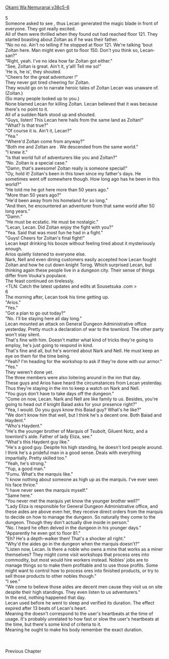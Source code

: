 [Okami Wa Nemuranai v38c5-6](https://www.sousetsuka.com/2021/03/okami-wa-nemuranai-3856.html)
<br/><br/>
5<br/>
Someone asked to see <Comet Cutter>, thus Lecan generated the magic blade in front of everyone. They got really excited.<br/>
All of them were thrilled when they found out <Skeleton Ogre Zoltan> had reached floor 121. They started boasting about Zoltan as if he was their father.<br/>
"No no no. Ain't no telling if he stopped at floor 121. We're talking 'bout Zoltan here. Man might even got to floor 150. Don't you think so, Lecan-san?"<br/>
"Right, yeah. I've no idea how far Zoltan got either."<br/>
"See, Zoltan is great. Ain't it, y'all! Tell me so!"<br/>
'He is, he is', they shouted.<br/>
"Cheers for the great adventurer <Skeleton Ogre Zoltan>!"<br/>
They never got tired cheering for Zoltan.<br/>
They would go on to narrate heroic tales of Zoltan Lecan was unaware of.<br/>
(Zoltan.)<br/>
(So many people looked up to you.)<br/>
None blamed Lecan for killing Zoltan. Lecan believed that it was because there's no point to it.<br/>
All of a sudden Nark stood up and shouted.<br/>
"Guys, listen! This Lecan here hails from the same land as Zoltan!"<br/>
"What? Is that true?"<br/>
"Of course it is. Ain't it, Lecan?"<br/>
"Yea."<br/>
"Where'd Zoltan come from anyway?"<br/>
"Both me and Zoltan are <Descenders>. We descended from the same world."<br/>
"I knew it."<br/>
"Is that world full of adventurers like you and Zoltan?"<br/>
"No. Zoltan is a special case."<br/>
"Damn, that's awesome! Zoltan really is someone special!"<br/>
"Oy, hold it! Zoltan's been in this town since my father's days. He sometimes went off somewhere though. How long ago has he been in this world?"<br/>
"He told me he got here more than 50 years ago."<br/>
"More than 50 years ago?"<br/>
"He'd been away from his homeland for so long."<br/>
"And then, he encountered an adventurer from that same world after 50 long years."<br/>
"Damn."<br/>
"He must be ecstatic. He must be nostalgic."<br/>
"Lecan, Lecan. Did Zoltan enjoy the fight with you?"<br/>
"Yea. Said that was most fun he had in a fight."<br/>
"Guys! Cheers for Zoltan's final fight!"<br/>
Lecan kept drinking his booze without feeling tired about it mysteriously enough.<br/>
Arios quietly listened to everyone else.<br/>
Nark, Nell and even dining customers easily accepted how Lecan fought Zoltan and how he cut down knight Torog. Which surprised Lecan, but thinking again these people live in a dungeon city. Their sense of things differ from Vouka's populace.<br/>
The feast continued on tirelessly.<br/>
<TLN: Catch the latest updates and edits at Sousetsuka .com ><br/>
6<br/>
The morning after, Lecan took his time getting up.<br/>
"Arios."<br/>
"Yes."<br/>
"Got a plan to go out today?"<br/>
"No. I'll be staying here all day long."<br/>
Lecan mounted an attack on General Dungeon Administrative office yesterday. Pretty much a declaration of war to the townlord. The other party won't stay silent.<br/>
That's fine with him. Doesn't matter what kind of tricks they're going to employ, he's just going to respond in kind.<br/>
That's fine and all, but he's worried about Nark and Nell. He must keep an eye on them for the time being.<br/>
"Yeah? I'm heading for the workshop to ask if they're done with our armor."<br/>
"Yes."<br/>
They weren't done yet.<br/>
The three <Grindam> members were also loitering around in the inn that day.<br/>
These guys and Arios have heard the circumstances from Lecan yesterday. Thus they're staying in the inn to keep a watch on Nark and Nell.<br/>
"You guys don't have to take days off the dungeon."<br/>
"Come on now, Lecan. Nark and Nell are like family to us. Besides, you're going to head out if knight Baiad asks for your presence right?"<br/>
"Yea, I would. Do you guys know this Baiad guy? What's he like?"<br/>
"We don't know him that well, but I think he's a decent one. Both Baiad and Haydent."<br/>
"Who's Haydent."<br/>
"He's the younger brother of Marquis of Tsubolt, Giluent Notz, and a townlord's aide. Father of lady Eliza, see."<br/>
"What's this Haydent guy like."<br/>
"He's a good guy. Despite his high standing, he doesn't lord people around. I think he's a prideful man in a good sense. Deals with everything impartially. Pretty skilled too."<br/>
"Yeah, he's strong."<br/>
"Yup, a good man."<br/>
"Fumu. What's the marquis like."<br/>
"I know nothing about someone as high up as the marquis. I've ever seen his face thrice."<br/>
"I have never seen the marquis myself."<br/>
"Same here."<br/>
"You never met the marquis yet know the younger brother well?"<br/>
"Lady Eliza is responsible for General Dungeon Administrative office, and these aides are above even her, they receive direct orders from the marquis to decide on how to manage the dungeon. So naturally they come to the dungeon. Though they don't actually dive inside in person."<br/>
"No. I heard he often delved in the dungeon in his younger days."<br/>
"Apparently he even got to floor 81."<br/>
"Eh? He's a depth-walker then! That's a shocker all right."<br/>
"Why'd the aides go in the dungeon when the marquis doesn't?"<br/>
"Listen now, Lecan. Is there a noble who owns a mine that works as a miner themselves? They might come visit workshops that process ores into commodity, but most would hire workers instead. Nobles' jobs are to manage things so to make them profitable and to use those profits. Some might want to control how to process ores into finished products, or try to sell those products to other nobles though."<br/>
"I see."<br/>
"We come to believe those aides are decent men cause they visit us on site despite their high standings. They even listen to us adventurers."<br/>
In the end, nothing happened that day.<br/>
Lecan used <Ring of Undying King> before he went to sleep and verified its duration. The effect expired after 13 beats of Lecan's heart.<br/>
Meaning the <Ten inner heart beats of the user> doesn't correspond to the user's heartbeats at the time of usage. It's probably unrelated to how fast or slow the user's heartbeats at the time, but there's some kind of criteria to it.<br/>
Meaning he ought to make his body remember the exact duration.<br/>
 <br/>
  <br/>
 <br/>
Previous Chapter<br/>
 <br/>
